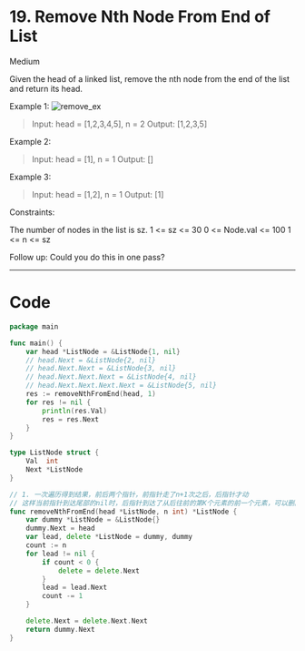 # 19. Remove Nth Node From End of List

Medium

Given the head of a linked list, remove the nth node from the end of the list and return its head.


Example 1:
![remove_ex](https://assets.leetcode.com/uploads/2020/10/03/remove_ex1.jpg)
> Input: head = [1,2,3,4,5], n = 2
Output: [1,2,3,5]

Example 2:
> Input: head = [1], n = 1
Output: []

Example 3:
> Input: head = [1,2], n = 1
Output: [1]
 

Constraints:

The number of nodes in the list is sz.
1 <= sz <= 30
0 <= Node.val <= 100
1 <= n <= sz
 

Follow up: Could you do this in one pass?

---

# Code
```go
package main

func main() {
	var head *ListNode = &ListNode{1, nil}
	// head.Next = &ListNode{2, nil}
	// head.Next.Next = &ListNode{3, nil}
	// head.Next.Next.Next = &ListNode{4, nil}
	// head.Next.Next.Next.Next = &ListNode{5, nil}
	res := removeNthFromEnd(head, 1)
	for res != nil {
		println(res.Val)
		res = res.Next
	}
}

type ListNode struct {
	Val  int
	Next *ListNode
}

// 1. 一次遍历得到结果，前后两个指针，前指针走了n+1次之后，后指针才动
// 这样当前指针到达尾部的nil时，后指针到达了从后往前的第K个元素的前一个元素，可以删除第K个元素
func removeNthFromEnd(head *ListNode, n int) *ListNode {
	var dummy *ListNode = &ListNode{}
	dummy.Next = head
	var lead, delete *ListNode = dummy, dummy
	count := n
	for lead != nil {
		if count < 0 {
			delete = delete.Next
		}
		lead = lead.Next
		count -= 1
	}

	delete.Next = delete.Next.Next
	return dummy.Next
}
```